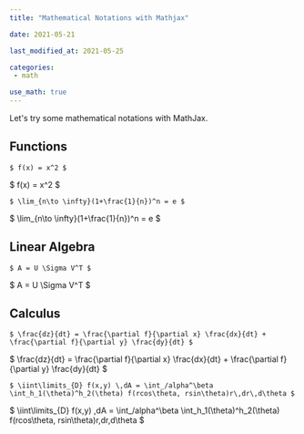 ```yaml
---
title: "Mathematical Notations with Mathjax"

date: 2021-05-21

last_modified_at: 2021-05-25

categories:
 - math

use_math: true
---
```


Let's try some mathematical notations with MathJax.

## Functions
```
$ f(x) = x^2 $
```
$ f(x) = x^2 $

```
$ \lim_{n\to \infty}(1+\frac{1}{n})^n = e $
```
$ \lim_{n\to \infty}(1+\frac{1}{n})^n = e $



## Linear Algebra

```
$ A = U \Sigma V^T $
```

$ A = U \Sigma V^T $



## Calculus

```
$ \frac{dz}{dt} = \frac{\partial f}{\partial x} \frac{dx}{dt} + \frac{\partial f}{\partial y} \frac{dy}{dt} $
```

$ \frac{dz}{dt} = \frac{\partial f}{\partial x} \frac{dx}{dt} + \frac{\partial f}{\partial y} \frac{dy}{dt} $



```
$ \iint\limits_{D} f(x,y) \,dA = \int_/alpha^\beta \int_h_1(\theta)^h_2(\theta) f(rcos\theta, rsin\theta)r\,dr\,d\theta $
```

$ \iint\limits_{D} f(x,y) \,dA = \int_/alpha^\beta \int_h_1(\theta)^h_2(\theta) f(rcos\theta, rsin\theta)r\,dr\,d\theta $

